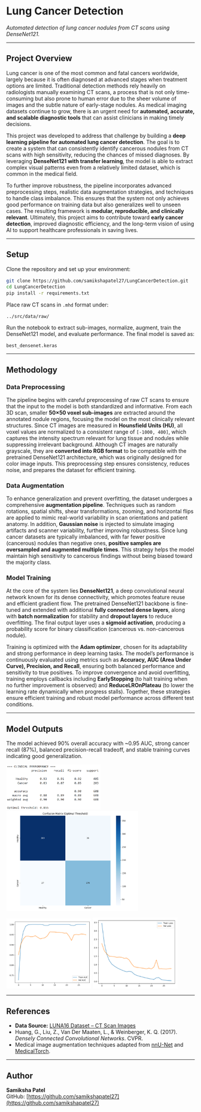 # Lung Cancer Detection

*Automated detection of lung cancer nodules from CT scans using DenseNet121.*

---

## Project Overview

Lung cancer is one of the most common and fatal cancers worldwide, largely because it is often diagnosed at advanced stages when treatment options are limited. Traditional detection methods rely heavily on radiologists manually examining CT scans, a process that is not only time-consuming but also prone to human error due to the sheer volume of images and the subtle nature of early-stage nodules. As medical imaging datasets continue to grow, there is an urgent need for **automated, accurate, and scalable diagnostic tools** that can assist clinicians in making timely decisions.  

This project was developed to address that challenge by building a **deep learning pipeline for automated lung cancer detection**. The goal is to create a system that can consistently identify cancerous nodules from CT scans with high sensitivity, reducing the chances of missed diagnoses. By leveraging **DenseNet121 with transfer learning**, the model is able to extract complex visual patterns even from a relatively limited dataset, which is common in the medical field.  

To further improve robustness, the pipeline incorporates advanced preprocessing steps, realistic data augmentation strategies, and techniques to handle class imbalance. This ensures that the system not only achieves good performance on training data but also generalizes well to unseen cases. The resulting framework is **modular, reproducible, and clinically relevant**. Ultimately, this project aims to contribute toward **early cancer detection**, improved diagnostic efficiency, and the long-term vision of using AI to support healthcare professionals in saving lives.  

---

## Setup

Clone the repository and set up your environment:  

```bash
git clone https://github.com/samikshapatel27/LungCancerDetection.git
cd LungCancerDetection
pip install -r requirements.txt
```

Place raw CT scans in `.mhd` format under:  

```
../src/data/raw/
```

Run the notebook to extract sub-images, normalize, augment, train the DenseNet121 model, and evaluate performance. The final model is saved as:

```
best_densenet.keras
```

---

## Methodology  

### **Data Preprocessing**  
The pipeline begins with careful preprocessing of raw CT scans to ensure that the input to the model is both standardized and informative. From each 3D scan, smaller **50×50 voxel sub-images** are extracted around the annotated nodule regions, focusing the model on the most clinically relevant structures. Since CT images are measured in **Hounsfield Units (HU)**, all voxel values are normalized to a consistent range of `[-1000, 400]`, which captures the intensity spectrum relevant for lung tissue and nodules while suppressing irrelevant background. Although CT images are naturally grayscale, they are **converted into RGB format** to be compatible with the pretrained DenseNet121 architecture, which was originally designed for color image inputs. This preprocessing step ensures consistency, reduces noise, and prepares the dataset for efficient training.  

### **Data Augmentation**  
To enhance generalization and prevent overfitting, the dataset undergoes a comprehensive **augmentation pipeline**. Techniques such as random rotations, spatial shifts, shear transformations, zooming, and horizontal flips are applied to mimic real-world variability in scan orientations and patient anatomy. In addition, **Gaussian noise** is injected to simulate imaging artifacts and scanner variability, further improving robustness. Since lung cancer datasets are typically imbalanced, with far fewer positive (cancerous) nodules than negative ones, **positive samples are oversampled and augmented multiple times**. This strategy helps the model maintain high sensitivity to cancerous findings without being biased toward the majority class.  

### **Model Training**  
At the core of the system lies **DenseNet121**, a deep convolutional neural network known for its dense connectivity, which promotes feature reuse and efficient gradient flow. The pretrained DenseNet121 backbone is fine-tuned and extended with additional **fully connected dense layers**, along with **batch normalization** for stability and **dropout layers** to reduce overfitting. The final output layer uses a **sigmoid activation**, producing a probability score for binary classification (cancerous vs. non-cancerous nodule).  

Training is optimized with the **Adam optimizer**, chosen for its adaptability and strong performance in deep learning tasks. The model’s performance is continuously evaluated using metrics such as **Accuracy, AUC (Area Under Curve), Precision, and Recall**, ensuring both balanced performance and sensitivity to true positives. To improve convergence and avoid overfitting, training employs callbacks including **EarlyStopping** (to halt training when no further improvement is observed) and **ReduceLROnPlateau** (to lower the learning rate dynamically when progress stalls). Together, these strategies ensure efficient training and robust model performance across different test conditions.  

---

## Model Outputs  

The model achieved 90% overall accuracy with ~0.95 AUC, strong cancer recall (87%), balanced precision-recall tradeoff, and stable training curves indicating good generalization.  

<img src="result/performance.png" width="50%" />  

<img src="result/confusion_matrix.png" width="70%" />  

<p float="left">
  <img src="result/learning_curve_auc.png" width="45%" />  
  <img src="result/learning_curve_loss.png" width="45%" />  
</p>

---

## References

* **Data Source:** [LUNA16 Dataset – CT Scan Images](https://luna16.grand-challenge.org/Data/)  
* Huang, G., Liu, Z., Van Der Maaten, L., & Weinberger, K. Q. (2017). *Densely Connected Convolutional Networks*. CVPR.  
* Medical image augmentation techniques adapted from [nnU-Net](https://arxiv.org/abs/1809.10486) and [MedicalTorch](https://github.com/perone/medicaltorch).

---

## Author

**Samiksha Patel**  
GitHub: [https://github.com/samikshapatel27](https://github.com/samikshapatel27)
